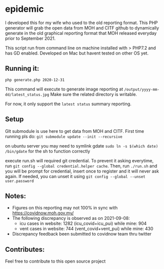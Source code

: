 # epidemic

I developed this for my wife who used to the old reporting format. This PHP generator will grab the open data from MOH and CITF github to dynamically generate in the old graphical reporting format that MOH released everyday prior to September 2021. 

This script run from command line on machine installed with > PHP7.2 and has GD enabled. Developed on Mac but havent tested on other OS yet.

## Running it:
```php generate.php 2020-12-31```

This command will execute to generate image reporting at `/output/yyyy-mm-dd/latest_status.jpg`
Make sure the related directory is writable.

For now, it only support the `latest status` summary reporting.

## Setup
GIt submodule is use here to get data from MOH and CITF. First time running pls do: `git submodule update --init --recursive`

on ubuntu server you may need to symlink gdate `sudo ln -s $(which date) /bin/gdate` for the sh to function correctly

execute run.sh will required git credential. To prevent it asking everytime, run `git config --global credential.helper cache`.
Then, run `./run.sh` and you will be prompt for credential, insert once to register and it will never ask again. 
If needed, you can unset it using `git config --global --unset user.password`

## Notes:
- Figures on this reporting may not 100% in sync with https://covidnow.moh.gov.my/
- The following discrepancy is observed as on 2021-09-08: 
  - icu cases in website: 1282 (icu_covid+icu_pui) while mine: 904
  - vent cases in website: 744 (vent_covid+vent_pui) while mine: 430
- Discrepancy feedback been submitted to covidnow team thru twitter

## Contributes:
Feel free to contribute to this open source project
